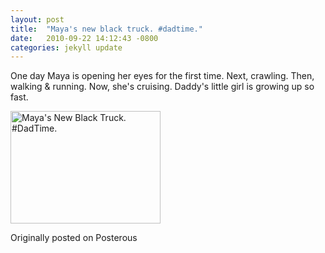```yaml
---
layout: post
title:  "Maya's new black truck. #dadtime."
date:   2010-09-22 14:12:43 -0800
categories: jekyll update
---
```


One day Maya is opening her eyes for the first time. Next, crawling. Then, walking & running. Now, she's cruising. Daddy's little girl is growing up so fast.

<a data-flickr-embed="true"  href="https://www.flickr.com/photos/davidcmolina/5015588984/in/photostream/" title="Maya&#x27;s New Black Truck. #DadTime."><img src="https://c1.staticflickr.com/5/4144/5015588984_455942acf8_o.jpg" width="240" height="180" alt="Maya&#x27;s New Black Truck. #DadTime."></a><script async src="//embedr.flickr.com/assets/client-code.js" charset="utf-8"></script>

Originally posted on Posterous
